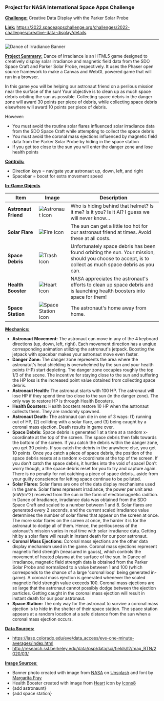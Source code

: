 ### Project for NASA International Space Apps Challenge

**<ins>Challenge:<ins>** Creative Data Display with the Parker Solar Probe

**<ins>Link:<ins>** https://2022.spaceappschallenge.org/challenges/2022-challenges/creative-data-display/details

-----
![Dance of Irradiance Banner](https://user-images.githubusercontent.com/26402139/193454052-d717c023-575e-48e2-9e11-3fb1df3b892e.png)

**<ins>Project Summary:<ins>**
Dance of Irradiance is an HTML5 game designed to creatively display solar irradiance and magnetic field data from the SDO Space Craft and Parker Solar Probe, respectively. It uses the Phaser open source framework to make a Canvas and WebGL powered game that will run in a browser. 

In this game you will be helping our astronaut friend on a perilous mission near the surface of the sun! Your objective is to clean up as much space debris orbiting the sun as possible. Collecting space debris in the danger zone will award 30 points per piece of debris, while collecting space debris elsewhere will award 10 points per piece of debris.

However:
- You must avoid the routine solar flares influenced solar irradiance data from the SDO Space Craft while attempting to collect the space debris 
- You must avoid the coronal mass ejections influenced by magnetic field data from the Parker Solar Probe by hiding in the space station
- If you get too close to the sun you will enter the danger zone and lose health points

**<ins>Controls:<ins>**
- Direction keys = navigate your astronaut up, down, left, and right
- Spacebar = boost for extra movement speed

**<ins>In-Game Objects<ins>**

| **Item** | **Image** | **Description** |
|----------|------------|-----------------|
| **Astronaut Friend**| ![Astronaut Icon](https://user-images.githubusercontent.com/26402139/193454696-68565e68-4c43-4026-86a0-0f2c42ac16ab.png) | Who is hiding behind that helmet? Is it me? Is it you? Is it AI? I guess we will never know... |
| **Solar Flare** | ![Fire Icon](https://user-images.githubusercontent.com/26402139/193454693-f83f8678-577b-4532-a0c0-fab707ad0913.png) | The sun can get a little too hot for our astronaut friend at times. Avoid these at all costs. |              	|
| **Space Debris** | ![Trash Icon](https://user-images.githubusercontent.com/26402139/193454697-3e81aba8-a8f7-40dd-9feb-6772b9aa641d.png) | Unfortunately space debris has been found orbiting the sun. Your mission, should you choose to accept, is to collect as much space debris as you can. |
| **Health Booster** | ![Heart Icon](https://user-images.githubusercontent.com/26402139/193475725-2f265c79-9cc7-479e-b2bd-bf4da0ecd40d.png) | NASA appreciates the astronaut's efforts to clean up space debris and is launching health boosters into space for them! |
| **Space Station** | ![Space Station Icon](https://user-images.githubusercontent.com/26402139/193475723-ccb2afea-cc2f-4dc9-8f37-3b2284748160.png) | The astronaut's home away from home. |

**<ins>Mechanics:<ins>**
- **Astronaut Movement:** The astronaut can move in any of the 4 keyboard directions (up, down, left, right). Each movement direction has a unqiue corresponding animation utilizing the astronaut's jetpack. Boosting the jetpack with spacebar makes your astronaut move even faster.
- **Danger Zone:** The danger zone represents the area where the astronatut's heat shielding is overwhelmed by the sun and your health points (HP) start depleting. The danger zone occupies roughly the top 1/3 of the scene. The incentive for staying close to the sun and suffering the HP loss is the increased point value obtained from collecting space debris.
- **Astronaut Health:** The astronaut starts with 100 HP. The astronaut will lose HP if they spend time too close to the sun (in the danger zone). The only way to restore HP is through Health Boosters.
- **Health Boosters:** Health boosters restore 10 HP when the astronaut collects them. They are randomly spawned.
- **Astronaut Death:** The astronaut can die in one of 3 ways: (1) running out of HP, (2) colliding with a solar flare, and (3) being caught by a coronal mass ejection. Death results in game over.
- **Space Debris:** Space debris is generated 1 at a time at a random x-coordinate at the top of the screen. The space debris then falls towards the bottom of the screen. If you catch the debris within the danger zone, you get 30 points. If you catch the debris in the anywhere else, you get 10 points. Once you catch a piece of space debris, the position of the space debris resets at a random x-coordinate at the top of the screen. If you don't catch the space debris, it hurtles into the void of space! Don't worry though, a the space debris reset for you to try and capture again. There is no penalty for not catching a piece of space debris...aside from your guilty conscience for letting space continue to be polluted.
- **Solar Flares:** Solar flares are one of the data display mechanisms used in the game. Solar flares represent irradiance, the power per unit area (mW/m^2) received from the sun in the form of electromagnetic radition. In Dance of Irradiance, irradiance data was obtained from the SDO Space Craft and scaled to a number between 1 and 8. Solar flares are generated every 2 seconds, and the current scaled irradiance value determines the number of solar flares that appear on the screen at once. The more solar flares on the screen at once, the harder it is for the astronaut to dodge all of them. Hence, the perilousness of the astonaut's mission varies in real time with solar irradiance data. Getting hit by a solar flare will result in instant death for our poor astronaut.
- **Coronal Mass Ejections:** Coronal mass ejections are the other data display mechanism used in the game. Coronal mass ejections represent magnetic field strength (measured in gauss), which controls the movement of heated plasma at the surface of the sun. In Dance of Irradiance, magnetic field strength data is obtained from the Parker Solar Probe and normalized to a value between 1 and 100 (which corresponds to the chance of a large 'coronal loop' being generated in-game). A coronal mass ejection is generated whenever the scaled magnetic field strength value exceeds 100. Coronal mass ejections are so large that the astronaut cannot possibly dodge between the ejection particles. Getting caught in the coronal mass ejection will result in instant death for our poor astronaut.
- **Space Station:** The only way for the astronaut to survive a coronal mass ejection is to hide in the shelter of their space station. The space station appears at a random location at a safe distance from the sun when a coronal mass ejection occurs.

**<ins>Data Sources:<ins>**
- https://lasp.colorado.edu/eve/data_access/eve-one-minute-averages/index.html
- http://research.ssl.berkeley.edu/data/psp/data/sci/fields/l2/mag_RTN/2020/03/

**<ins>Image Sources:<ins>**
- Banner photo created with image from <a href="https://unsplash.com/@nasa=">NASA</a> on <a href="https://unsplash.com/s/photos/solar-flare?utm_source=unsplash&utm_medium=referral&utm_content=creditCopyText">Unsplash</a> and font by <a href="https://fontesk.com/space-fray-font/">Margarita Fray</a>
- Health Booster created with image from <a target="_blank" href="https://icons8.com/icon/64452/heart">Heart</a> icon by <a target="_blank" href="https://icons8.com">Icons8</a>
- {add astronaunt}
- {add space station}
